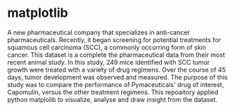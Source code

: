# matplotlib
A new pharmaceutical company that specializes in anti-cancer pharmaceuticals. Recently, it began screening for potential treatments for squamous cell carcinoma (SCC), a commonly occurring form of skin cancer.
This dataset is a complete the pharmaceutical data from their most recent animal study. In this study, 249 mice identified with SCC tumor growth were treated with a variety of drug regimens. Over the course of 45 days, tumor development was observed and measured. The purpose of this study was to compare the performance of Pymaceuticals' drug of interest, Capomulin, versus the other treatment regimens.
This repoaitory applied python matplolib to visualize, analyse and draw insight from the dataset.
